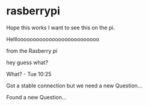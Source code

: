 # rasberrypi
Hope this works I want to see this on the pi.


Hellloooooooooooooooooooooooooo 


from the Rasberry pi





hey guess
what?


What? - Tue 10:25


Got a stable connection but we need a new Question...


Found a new Question...


